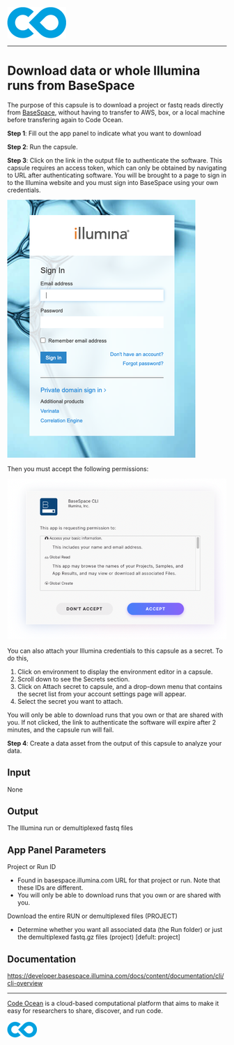 [![Code Ocean Logo](images/CO_logo_135x72.png)](http://codeocean.com/product)

<hr>

# Download data or whole Illumina runs from BaseSpace <br>

The purpose of this capsule is to download a project or fastq reads directly from [BaseSpace](space.illumina.com/dashboard), without having to transfer to AWS, box, or a local machine before transfering again to Code Ocean. 

**Step 1**: Fill out the app panel to indicate what you want to download

**Step 2**: Run the capsule.

**Step 3**: Click on the link in the output file to authenticate the software.  This capsule requires an access token, which can only be obtained by navigating to URL after authenticating software.  You will be brought to a page to sign in to the Illumina website and you must sign into BaseSpace using your own credentials.

![BaseSpace_sign_in](images/BaseSpace_sign_in.png)

Then you must accept the following permissions:

![bs_authentication](images/bs_authentication.png)
 

You can also attach your Illumina credentials to this capsule as a secret. To do this, 
1. Click on environment to display the environment editor in a capsule.
2. Scroll down to see the Secrets section.
3. Click on Attach secret to capsule, and a drop-down menu that contains the secret list from your account settings page will appear.
4. Select the secret you want to attach.

You will only be able to download runs that you own or that are shared with you. If not clicked, the link to authenticate the software will expire after 2 minutes, and the capsule run will fail. 


**Step 4**: Create a data asset from the output of this capsule to analyze your data. 

## Input
None 

## Output
The Illumina run or demultiplexed fastq files

## App Panel Parameters

Project or Run ID
- Found in basespace.illumina.com URL for that project or run. Note that these IDs are different.
- You will only be able to download runs that you own or are shared with you. 


Download the entire RUN or demultiplexed files (PROJECT)
- Determine whether you want all associated data (the Run folder) or just the demultiplexed fastq.gz files (project) [defult: project]


## Documentation
https://developer.basespace.illumina.com/docs/content/documentation/cli/cli-overview


<hr>

[Code Ocean](https://codeocean.com/) is a cloud-based computational platform that aims to make it easy for researchers to share, discover, and run code.<br /><br />
[![Code Ocean Logo](images/CO_logo_68x36.png)](https://www.codeocean.com)
